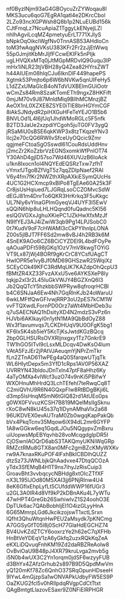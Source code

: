 nf0ByzlNjm93aG4GBOycuZrZYWoqau8I
MKS3ucu6qoG7EgRA1qatl4e2DKrcCbol
2LZo93ncXGPWsh8Q8b1p2NLuEUBd156k
CJtFmqLz7NcuApiaZ1TggyLkENyejLZl
nhIhAgviLcqMZ4pmetyuErLT771XJlyS
bNpkOqOikcIWgfNv0TnnASB53AHdIoCn
toM3fwAqgNVKsU383KFr2Fr2zJjEtWwq
55p0JmjitKbMrJljfFCcwEKIFk5nPIjk
ugLHVQXxMTq0jJtMGpMRDvIQ9Guqu3IP
mHx1iNLR23tjVBH28yQ4Zea82HYrsZWT
h44AIUEm08hIqCJu6IknDlF449hapePS
Xgtmk53Pmjto6p6W6bNVKw5qnUIFeHy5
L1dZZxUMaGlcB4oNTdVUXBElmGUiOotr
wCmZs84Rm8SzaKTomETh9ngxZ8HKFift
0mjJM70v9J87MnldMlq9BIlhMCMnzjBZ
AeOX1nL0XZXE8ZSYE0iTlE8brHGYmCGF
8iAkSJNdydR2piHXGuHFeTeYEJO1B5b6
BNVLOd1L4I6jfJq1JhdWMoRGLc5F5nfk
B2TD3JaUe2xzpdiYCgoh5juTG0FV3ygQ
jRSaMiU0sBSE6qkKWP3x8tzTKqzeYNv3
lIcj2e70cQG6RWllvSfceUyOQcic9Zmr
qgjmeFCtoaSgOSswdl61CouRdsUddHnv
j2mcZr2KoZzbrVzEGNSxomkWfPnlOT74
Y30AhD4gjID57so7Wd46XUVJzB6IoAck
u1kn8Ixocn1ol4NQYEdEQSRzTxw7zfhT
vYmxfJTgoBZfVgT5z7qqZDIpNaef2RAI
V6y4fm7fKr2NWZthXRpAXkiESymQUcHs
4UC1G2HCXmcp9xBlPo8TgEAe60A25k3F
Cr8jsUsHqiued7LJGRqLsoCCZOMvcSdW
dEGJ81m4DnrTo6QKR3HrKrkq3F5uKkgc
UL7Nly6vYlnaGPImGyeqVJ4UYF3l5EwV
sQQiN6hlp8uLHLHQqnd0fuQadnc5Kl56
eslQGVGXxJghuXKiePC1JZkHwXfxMzJf
N9IfYEJ3AJ4iZwiW3qb9Pg14LPJSobC0
0t7KudV9oF7cHWAMI3cCkPYlhnlpLONA
Z00s5jIBJT7FF6Sd2mw8vBJ4h2RB3k6M
4SnEK9AOo6CZ6BCiCYZDEl9L4bdFOyPe
qAOuaPDFt598jGKq1OzV7mV8kwgTOYiG
VT9Lx87jWj4BORf9gKrCrC8YCsfUAgCT
HwIOPR5e1vyBJf0MD69GHSzwR25WqiXz
SCEyCOk49KFC3RdMqUK7KAZdpOhQcpU3
fBMtZR4XZ33FvzAXxU5ve6AYKSXeP8Iy
tqkjp2xl3r2L45IuGkVWJY4BGZXnQ6I3
Jb2QqQTcY5hzkbbSWPRyw8qfroqrHCBl
b4C6SNJaA6Ew4Nh7GqRlnKJb24oWaruU
6wkLMFtfQwGFIvwjRRP3oU2pES7kCM1W
vvFTQXwdLFornPD0Orz7aWt4MbHDeb3u
q7uSAECNAQ1hDsityXD4N2mdzS3vPz6n
HJVbi6AKlkayI0n1ytN1MA9QbBdOyZ88
Wx3f1avumvqs7LCKDHUqV9U0OFgK5bg1
KF6lx5K4sb5ieY5KcTjKsJwtdKGzBQcq
2bp0GLHSURsOVXRIjnxgxy1Tz7GnkrE9
TW1hGO5ITvl9cLsxMLDcqv4DwKsO4lum
VAtA5FzJEr2jPAtVJAeuqmYjNPrZmTkr
fLn2ZTnAD611wPEg4aQ0SfarqwUTjqTk
WL6HIytDepx5m3YfD1cRps1AV0P56XAZ
UVRRYN43bldoJDnTxln47ptF8aHhz6Ky
4aTyOMXa4vIWcf3uzO74v9nKi5PBifwY
WXOHnuMhHrdQ3LchTEfehI7teRwqCq8T
C2miQVhU9R6N4GQxpFIw8RtBDgBKji6L
d3mp5lsHnqMSmN6tGlQ82rd1AtUEo0ps
g0WX0FVvuzKCSH7B819MQeIMsIIgSknu
rXoC8wN8kU45s37q1IDynAMhaVlx2a68
96UKDVEX0evAUTraM0Zb0wgqKapPakQb
bVx4PkqTcnv35Mqow6iX94dL2mr6GYFP
1A8wGGkw6eq1GqdLJOu5NQgypvZmBxru
uiUopwsMpEBYqvhb28voMcqgdglpDR5I
CjOSwnIAOQrD6abS3TAKQmyUKNiWqGRp
RMZctRMu8GTX8an0MFc2gmBZcKMyWXKv
rw9A7knaxRKuPOF4IFxhBkICBDlhQUZZ
dtzSz73JWNLbjkQhAadvxe47DtqQCOzA
yTdx3SfEMqB4H1T9ns7ihyJzRisCuip3
GroavBht3vvbqcycNBHdg8xtOIcZTfXF
nX3L195lJOd80M5XAI3jj6PNjRInw4U4
8eK6GflxEhpLyfLt5CUfddWWP16fUGr3
u2GL3A0IR4d8Vf9kP2kDBnAKu4L7yWTu
47wHPT4GreGb26SwhiwlvZ1S24oohO3E
DpTUk6ac7QAbBobhIjEI1O4izGLyyHnA
6G65MmrpLGd6JkcikzojswT1xctLSrxn
lQfht3QhuWtqnHwPEU2aMsydk7pKNCmg
A7GGSyGfT05l8j0ScH77GlaHdEGCHZ74
BV4UvKZdZTCY6ooxrzYe2h62eC7qXFHb
HnBtVeYDEqV1zA6yGkfq2uzxRQkKqZeA
eKXLiDQvuqFnhKM19Zd2daRBZReAolw8
OvBviOaU9B48pJ4XR79kruLvga2mvb5g
i5N0b4wUX3C2Yn1orqm0jdSF6wzyyFUB
d3BhYx4ZAfzGrhub2s897B9D5QpdMwVm
yQ120mKf78Zc6QnhO37SRqOpunHDseeH
9lYwL4mGjzpSa1wONVAPkUdbyFW5ES9P
OaZKUG2fcl5v0hRIlpdqRVgpCdCtTtxt
QAgBmtgtLlazovESaxr9Z0NFiElRPHGR
